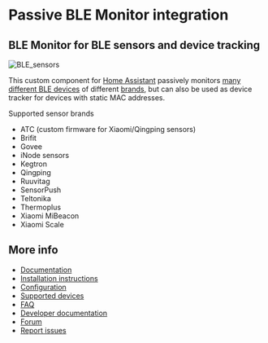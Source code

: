 # Passive BLE Monitor integration

## BLE Monitor for BLE sensors and device tracking

![BLE_sensors](https://raw.githubusercontent.com/custom-components/ble_monitor/master/pictures/sensors.jpeg)

This custom component for [Home Assistant](https://www.home-assistant.io) passively monitors [many different BLE devices](https://custom-components.github.io/ble_monitor/devices) of different [brands](https://custom-components.github.io/ble_monitor/by_brand), but can also be used as device tracker for devices with static MAC addresses. 

Supported sensor brands
- ATC (custom firmware for Xiaomi/Qingping sensors)
- Brifit
- Govee
- iNode sensors
- Kegtron
- Qingping
- Ruuvitag
- SensorPush
- Teltonika
- Thermoplus
- Xiaomi MiBeacon
- Xiaomi Scale

## More info

- [Documentation](https://custom-components.github.io/ble_monitor/#introduction)
- [Installation instructions](https://custom-components.github.io/ble_monitor/Installation)
- [Configuration](https://custom-components.github.io/ble_monitor/configuration_params)
- [Supported devices](https://custom-components.github.io/ble_monitor/devices)
- [FAQ](https://custom-components.github.io/ble_monitor/faq)
- [Developer documentation](https://custom-components.github.io/ble_monitor/developer_docs)
- [Forum](https://community.home-assistant.io/t/passive-ble-monitor-integration/)
- [Report issues](https://github.com/custom-components/ble_monitor/issues)
